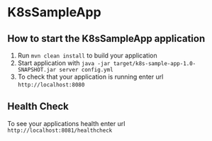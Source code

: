 # K8sSampleApp

How to start the K8sSampleApp application
---

1. Run `mvn clean install` to build your application
1. Start application with `java -jar target/k8s-sample-app-1.0-SNAPSHOT.jar server config.yml`
1. To check that your application is running enter url `http://localhost:8080`

Health Check
---

To see your applications health enter url `http://localhost:8081/healthcheck`
